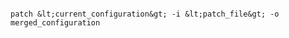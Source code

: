 <!-- layout:code post: custom-config_note -->

```

patch &lt;current_configuration&gt; -i &lt;patch_file&gt; -o merged_configuration

```
